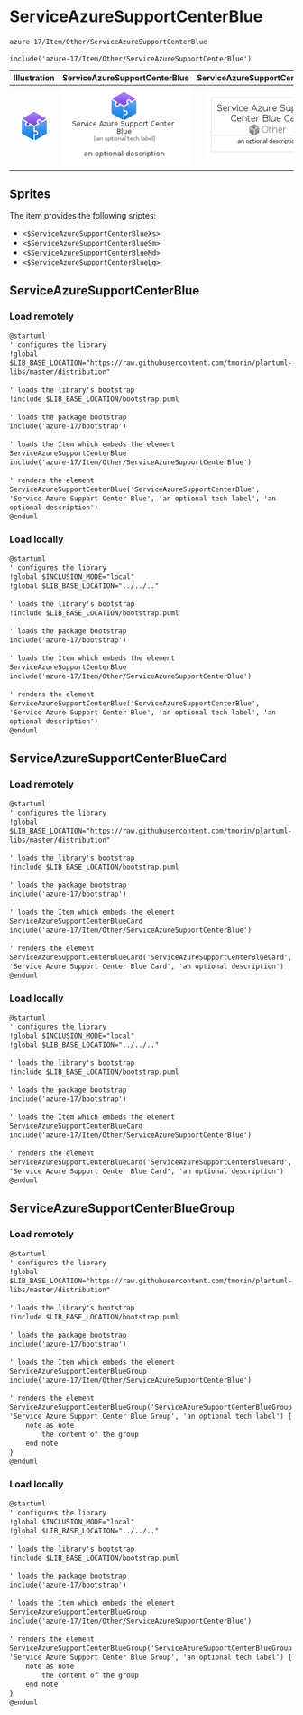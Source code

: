 # ServiceAzureSupportCenterBlue


```text
azure-17/Item/Other/ServiceAzureSupportCenterBlue
```

```text
include('azure-17/Item/Other/ServiceAzureSupportCenterBlue')
```



| Illustration | ServiceAzureSupportCenterBlue | ServiceAzureSupportCenterBlueCard | ServiceAzureSupportCenterBlueGroup |
| :---: | :---: | :---: | :---: |
| ![illustration for Illustration](../../../azure-17/Item/Other/ServiceAzureSupportCenterBlue.png) | ![illustration for ServiceAzureSupportCenterBlue](../../../azure-17/Item/Other/ServiceAzureSupportCenterBlue.Local.png) | ![illustration for ServiceAzureSupportCenterBlueCard](../../../azure-17/Item/Other/ServiceAzureSupportCenterBlueCard.Local.png) | ![illustration for ServiceAzureSupportCenterBlueGroup](../../../azure-17/Item/Other/ServiceAzureSupportCenterBlueGroup.Local.png) |



## Sprites
The item provides the following sriptes:

- `<$ServiceAzureSupportCenterBlueXs>`
- `<$ServiceAzureSupportCenterBlueSm>`
- `<$ServiceAzureSupportCenterBlueMd>`
- `<$ServiceAzureSupportCenterBlueLg>`





## ServiceAzureSupportCenterBlue

### Load remotely
```plantuml
@startuml
' configures the library
!global $LIB_BASE_LOCATION="https://raw.githubusercontent.com/tmorin/plantuml-libs/master/distribution"

' loads the library's bootstrap
!include $LIB_BASE_LOCATION/bootstrap.puml

' loads the package bootstrap
include('azure-17/bootstrap')

' loads the Item which embeds the element ServiceAzureSupportCenterBlue
include('azure-17/Item/Other/ServiceAzureSupportCenterBlue')

' renders the element
ServiceAzureSupportCenterBlue('ServiceAzureSupportCenterBlue', 'Service Azure Support Center Blue', 'an optional tech label', 'an optional description')
@enduml
```

### Load locally
```plantuml
@startuml
' configures the library
!global $INCLUSION_MODE="local"
!global $LIB_BASE_LOCATION="../../.."

' loads the library's bootstrap
!include $LIB_BASE_LOCATION/bootstrap.puml

' loads the package bootstrap
include('azure-17/bootstrap')

' loads the Item which embeds the element ServiceAzureSupportCenterBlue
include('azure-17/Item/Other/ServiceAzureSupportCenterBlue')

' renders the element
ServiceAzureSupportCenterBlue('ServiceAzureSupportCenterBlue', 'Service Azure Support Center Blue', 'an optional tech label', 'an optional description')
@enduml
```

## ServiceAzureSupportCenterBlueCard

### Load remotely
```plantuml
@startuml
' configures the library
!global $LIB_BASE_LOCATION="https://raw.githubusercontent.com/tmorin/plantuml-libs/master/distribution"

' loads the library's bootstrap
!include $LIB_BASE_LOCATION/bootstrap.puml

' loads the package bootstrap
include('azure-17/bootstrap')

' loads the Item which embeds the element ServiceAzureSupportCenterBlueCard
include('azure-17/Item/Other/ServiceAzureSupportCenterBlue')

' renders the element
ServiceAzureSupportCenterBlueCard('ServiceAzureSupportCenterBlueCard', 'Service Azure Support Center Blue Card', 'an optional description')
@enduml
```

### Load locally
```plantuml
@startuml
' configures the library
!global $INCLUSION_MODE="local"
!global $LIB_BASE_LOCATION="../../.."

' loads the library's bootstrap
!include $LIB_BASE_LOCATION/bootstrap.puml

' loads the package bootstrap
include('azure-17/bootstrap')

' loads the Item which embeds the element ServiceAzureSupportCenterBlueCard
include('azure-17/Item/Other/ServiceAzureSupportCenterBlue')

' renders the element
ServiceAzureSupportCenterBlueCard('ServiceAzureSupportCenterBlueCard', 'Service Azure Support Center Blue Card', 'an optional description')
@enduml
```

## ServiceAzureSupportCenterBlueGroup

### Load remotely
```plantuml
@startuml
' configures the library
!global $LIB_BASE_LOCATION="https://raw.githubusercontent.com/tmorin/plantuml-libs/master/distribution"

' loads the library's bootstrap
!include $LIB_BASE_LOCATION/bootstrap.puml

' loads the package bootstrap
include('azure-17/bootstrap')

' loads the Item which embeds the element ServiceAzureSupportCenterBlueGroup
include('azure-17/Item/Other/ServiceAzureSupportCenterBlue')

' renders the element
ServiceAzureSupportCenterBlueGroup('ServiceAzureSupportCenterBlueGroup', 'Service Azure Support Center Blue Group', 'an optional tech label') {
    note as note
        the content of the group
    end note
}
@enduml
```

### Load locally
```plantuml
@startuml
' configures the library
!global $INCLUSION_MODE="local"
!global $LIB_BASE_LOCATION="../../.."

' loads the library's bootstrap
!include $LIB_BASE_LOCATION/bootstrap.puml

' loads the package bootstrap
include('azure-17/bootstrap')

' loads the Item which embeds the element ServiceAzureSupportCenterBlueGroup
include('azure-17/Item/Other/ServiceAzureSupportCenterBlue')

' renders the element
ServiceAzureSupportCenterBlueGroup('ServiceAzureSupportCenterBlueGroup', 'Service Azure Support Center Blue Group', 'an optional tech label') {
    note as note
        the content of the group
    end note
}
@enduml
```

